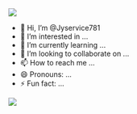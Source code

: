 <img src="https://capsule-render.vercel.app/api?type=waving&color=D1E9F6&height=180&section=header" />

- 👋 Hi, I’m @Jyservice781
- 👀 I’m interested in ...
- 🌱 I’m currently learning ...
- 💞️ I’m looking to collaborate on ...
- 📫 How to reach me ...
- 😄 Pronouns: ...
- ⚡ Fun fact: ...

<img src="https://capsule-render.vercel.app/api?type=waving&color=D1E9F6&height=180&section=footer" />
